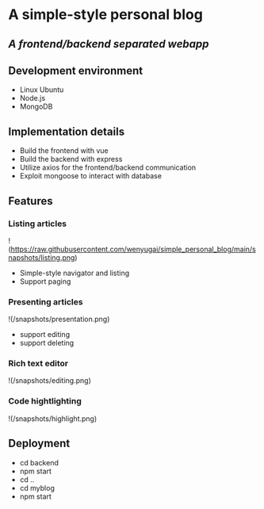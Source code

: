 # A simple-style personal blog
*A frontend/backend separated webapp*
---
## Development environment
+ Linux Ubuntu
+ Node.js
+ MongoDB
## Implementation details
+ Build the frontend with vue
+ Build the backend with express
+ Utilize axios for the frontend/backend communication
+ Exploit mongoose to interact with database
## Features
### Listing articles
!(https://raw.githubusercontent.com/wenyugai/simple_personal_blog/main/snapshots/listing.png)
+ Simple-style navigator and listing
+ Support paging
### Presenting articles
!(/snapshots/presentation.png)
+ support editing
+ support deleting
### Rich text editor
!(/snapshots/editing.png)
### Code hightlighting
!(/snapshots/highlight.png)
## Deployment
+ cd backend
+ npm start
+ cd ..
+ cd myblog
+ npm start
